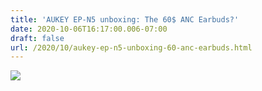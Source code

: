 ```yaml
---
title: 'AUKEY EP-N5 unboxing: The 60$ ANC Earbuds?'
date: 2020-10-06T16:17:00.006-07:00
draft: false
url: /2020/10/aukey-ep-n5-unboxing-60-anc-earbuds.html
---
```


  

[![](https://1.bp.blogspot.com/-P-8z4Tl1xqA/X4MGseZTDuI/AAAAAAAAKaE/M9BRP2ORCrsqHYMos1N4D8lNXlBt42EJACNcBGAsYHQ/w293-h165/PXL_20201006_231818008.PORTRAIT-02.ORIGINAL.jpg)](https://1.bp.blogspot.com/-P-8z4Tl1xqA/X4MGseZTDuI/AAAAAAAAKaE/M9BRP2ORCrsqHYMos1N4D8lNXlBt42EJACNcBGAsYHQ/s2048/PXL_20201006_231818008.PORTRAIT-02.ORIGINAL.jpg)